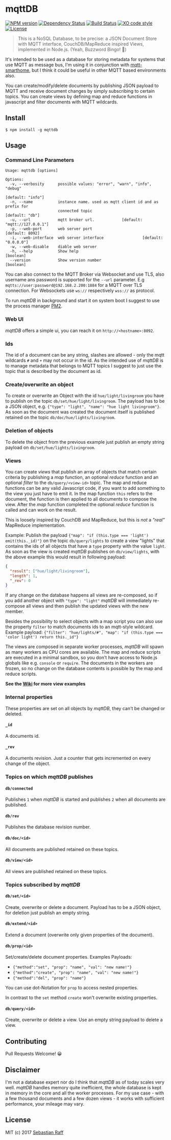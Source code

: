 # mqttDB

[![NPM version](https://badge.fury.io/js/mqttdb.svg)](http://badge.fury.io/js/mqttdb)
[![Dependency Status](https://img.shields.io/gemnasium/hobbyquaker/mqttDB.svg?maxAge=2592000)](https://gemnasium.com/github.com/hobbyquaker/mqttDB)
[![Build Status](https://travis-ci.org/hobbyquaker/mqttDB.svg?branch=master)](https://travis-ci.org/hobbyquaker/mqttDB)
[![XO code style](https://img.shields.io/badge/code_style-XO-5ed9c7.svg)](https://github.com/sindresorhus/xo)
[![License][mit-badge]][mit-url]

> This is a NoSQL Database, to be precise: a JSON Document Store with MQTT interface, CouchDB/MapReduce inspired Views,
implemented in Node.js. (Yeah, Buzzword Bingo! 🤠)

It's intended to be used as a database for storing metadata for systems that use MQTT as message bus, I'm using it in 
conjunction with [mqtt-smarthome](https://github.com/mqtt-smarthome/mqtt-smarthome), but I think it could be useful in
other MQTT based environments also.

You can create/modify/delete documents by publishing JSON payload to MQTT and receive document changes by simply 
subscribing to certain topics. You can create views by defining map and reduce functions in javascript and filter 
documents with MQTT wildcards.


## Install

`$ npm install -g mqttdb`


## Usage

### Command Line Parameters

```
Usage: mqttdb [options]

Options:
  -v, --verbosity      possible values: "error", "warn", "info", "debug"
                                                               [default: "info"]
  -n, --name           instance name. used as mqtt client id and as prefix for
                       connected topic                           [default: "db"]
  -u, --url            mqtt broker url.            [default: "mqtt://127.0.0.1"]
  -p, --web-port       web server port                           [default: 8092]
  -i, --web-interface  web server interface                 [default: "0.0.0.0"]
  -w, --web-disable    diable web server
  -h, --help           Show help                                       [boolean]
  --version            Show version number                             [boolean]
```

You can also connect to the MQTT Broker via Websocket and use TLS, also username ans password is supported for the
`--url` parameter. E.g `mqtts://user:password@192.168.2.200:1884` for a MQTT over TLS connection. For Websockets use
`ws://` respectively `wss://` as protocol.

To run _mqttDB_ in background and start it on system boot I suggest to use the process manager 
[PM2](https://github.com/Unitech/pm2).


### Web UI

_mqttDB_ offers a simple ui, you can reach it on `http://<hostname>:8092`.


### Ids

The id of a document can be any string, slashes are allowed - only the mqtt wildcards `#` and `+` may not occur in the 
id. As the intended use of _mqttDB_ is to manage metadata that belongs to MQTT topics I suggest to just use the topic
that is described by the document as id.


### Create/overwrite an object

To create or overwrite an Object with the id `hue/light/livingroom` you have to publish on the topic 
`db/set/hue/light/livingroom`. The payload has to be a JSON object, e.g. 
`{"type": "light", "name": "hue light livingroom"}`. As soon as the document was created the document itself is 
published retained on the topic `db/doc/hue/lights/livingroom`.


### Deletion of objects

To delete the object from the previous example just publish an empty string payload on `db/set/hue/lights/livingroom`. 


### Views

You can create _views_ that publish an array of objects that match certain criteria by publishing a _map_ function, an 
optional _reduce_ function and an optional _filter_ to the `db/query/<view-id>` topic. The map and reduce functions
can be any valid Javascript code, if you want to add something to the view you just have to emit it. In the map 
function `this` refers to the document, the function is then applied to all documents to compose the view. After the
_map_ function completed the optional _reduce_ function is called and can work on the result.

This is loosely inspired by CouchDB and MapReduce, but this is _not_ a _"real"_ MapReduce implementation.

Example: Publish the payload `{"map": "if (this.type === 'light') emit(this._id)"}` on the topic 
`db/query/lights` to create a view "lights" that contains the ids of all objects that have a `type` property with the 
value `light`. 
As soon as the view is created _mqttDB_ publishes on `db/view/lights`, with the above example this would result in
following payload:
```json
{
  "result": ["hue/light/livingroom"],
  "length": 1,
  "_rev": 0
}
```
If any change on the database happens all views are re-composed, so if you add another object with `"type": "light"`
_mqttDB_ will immediately re-compose all views and then publish the updated views with the new member. 

Besides the possibility to select objects with a map script you can also use the property `filter` to match documents
ids to an mqtt-style wildcard. Example payload: 
`{"filter": "hue/lights/#", "map": "if (this.type === 'color light') return this._id"}`

The views are composed in separate worker processes, _mqttDB_ will spawn as many workers as CPU cores are available.
The map and reduce scripts are executed in a minimal sandbox, so you don't have access to Node.js globals like e.g. 
`console` or `require`. The documents in the workers are frozen, so no change on the database contents is possible by 
the map and reduce scripts.


**See the [Wiki](https://github.com/hobbyquaker/mqttDB/wiki/Views) for more view examples**


### Internal properties

These properties are set on all objects by _mqttDB_, they can't be changed or deleted.

#### `_id`

A documents id.

#### `_rev`

A documents revision. Just a counter that gets incremented on every change of the object.


### Topics on which _mqttDB_ publishes

#### `db/connected`

Publishes `1` when _mqttDB_ is started and publishes `2` when all documents are published.

#### `db/rev`

Publishes the database revision number.

#### `db/doc/<id>`

All documents are published retained on these topics.

#### `db/view/<id>`

All views are published retained on these topics.

### Topics subscribed by _mqttDB_

#### `db/set/<id>`

Create, overwrite or delete a document. Payload has to be a JSON object, for deletion just publish an empty string.

#### `db/extend/<id>`

Extend a document (overwrite only given properties of the document).

#### `db/prop/<id>`

Set/create/delete document properties. Examples Payloads:

* `{"method":"set", "prop": "name", "val": "new name!"}`
* `{"method":"create", "prop": "name", "val": "new name!"}`
* `{"method":"del", "prop": "name"}`

You can use dot-Notation for `prop` to access nested properties.

In contrast to the `set` method `create` won't overwrite existing properties.

#### `db/query/<id>`

Create, overwrite or delete a view. Use an empty string payload to delete a view.


## Contributing

Pull Requests Welcome! 😀


## Disclaimer

I'm not a database expert nor do I think that _mqttDB_ as of today scales very well. _mqttDB_ handles memory quite
inefficient, the whole database is kept in memory in the core and all the worker processes. For my use case - with a few
thousand documents and a few dozen views - it works with sufficient performance, your mileage may vary. 


## License

MIT (c) 2017 [Sebastian Raff](https://github.com/hobbyquaker)

[mit-badge]: https://img.shields.io/badge/License-MIT-blue.svg?style=flat
[mit-url]: LICENSE
